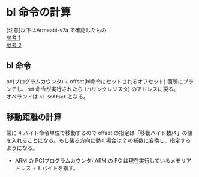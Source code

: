 # bl 命令の計算

[注意]以下はArmeabi-v7a で確認したもの  
[参考 1](http://www.mztn.org/dragon/arm6400idx.html#toc)  
[参考 2](http://qiita.com/edo_m18/items/a7c747c5bed600dca977)
 
## bl 命令  
pc(プログラムカウンタ) + offset(bl命令にセットされるオフセット) 箇所にブランチし、ret 命令が実行されたら `lr`(リンクレジスタ) のアドレスに戻る。  
オペランドは `bl $offset` となる。  

## 移動距離の計算

常に 4 バイト命令単位で移動するので offset の指定は「移動バイト数/4」の値を入れることになる。もし後ろ方向に動く場合は 2 の補数に変換し、指定するようになる。   

* ARM の PC(プログラムカウンタ)
ARM の PC は現在実行しているメモリアドレス + 8 バイトを指す。
